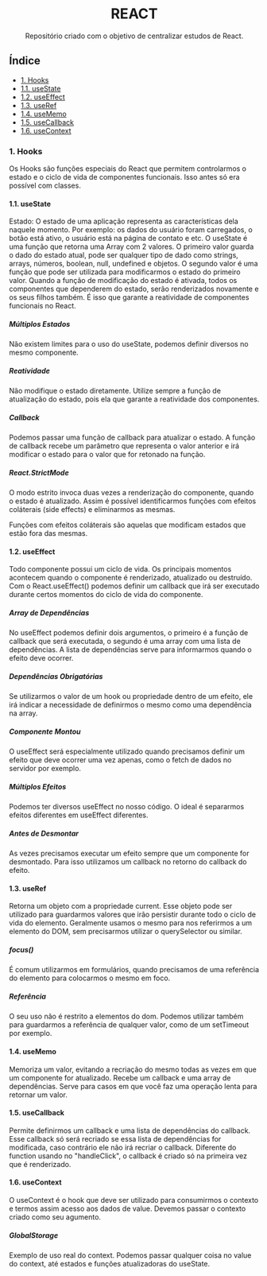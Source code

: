 <div align="center">

# REACT
</div>

<div align="center">
Repositório criado com o objetivo de centralizar estudos de React.
</div>

## Índice
- [1. Hooks](#1-hooks)
- [1.1. useState](#11-usestate)
- [1.2. useEffect](#12-useeffect)
- [1.3. useRef](#13-useref)
- [1.4. useMemo](#14-usememo)
- [1.5. useCallback](#15-usecallback)
- [1.6. useContext]()

### 1. Hooks
Os Hooks são funções especiais do React que permitem controlarmos o estado e o ciclo de vida de componentes funcionais. Isso antes só era possível com classes.
#### 1.1. useState
Estado: O estado de uma aplicação representa as características dela naquele momento. Por exemplo: os dados do usuário foram carregados, o botão está ativo, o usuário está na página de contato e etc.
O useState é uma função que retorna uma Array com 2 valores. O primeiro valor guarda o dado do estado atual, pode ser qualquer tipo de dado como strings, arrays, números, boolean, null, undefined e objetos. O segundo valor é uma função que pode ser utilizada para modificarmos o estado do primeiro valor.
Quando a função de modificação do estado é ativada, todos os componentes que dependerem do estado, serão renderizados novamente e os seus filhos também. É isso que garante a reatividade de componentes funcionais no React.
##### Múltiplos Estados
Não existem limites para o uso do useState, podemos definir diversos no mesmo componente.
##### Reatividade
Não modifique o estado diretamente. Utilize sempre a função de atualização do estado, pois ela que garante a reatividade dos componentes.
##### Callback
Podemos passar uma função de callback para atualizar o estado. A função de callback recebe um parâmetro que representa o valor anterior e irá modificar o estado para o valor que for retonado na função.
##### React.StrictMode
O modo estrito invoca duas vezes a renderização do componente, quando o estado é atualizado. Assim é possível identificarmos funções com efeitos coláterais (side effects) e eliminarmos as mesmas.

Funções com efeitos coláterais são aquelas que modificam estados que estão fora das mesmas.

#### 1.2. useEffect
Todo componente possui um ciclo de vida. Os principais momentos acontecem quando o componente é renderizado, atualizado ou destruído. Com o React.useEffect() podemos definir um callback que irá ser executado durante certos momentos do ciclo de vida do componente.
##### Array de Dependências
No useEffect podemos definir dois argumentos, o primeiro é a função de callback que será executada, o segundo é uma array com uma lista de dependências. A lista de dependências serve para informarmos quando o efeito deve ocorrer.
##### Dependências Obrigatórias
Se utilizarmos o valor de um hook ou propriedade dentro de um efeito, ele irá indicar a necessidade de definirmos o mesmo como uma dependência na array.
##### Componente Montou
O useEffect será especialmente utilizado quando precisamos definir um efeito que deve ocorrer uma vez apenas, como o fetch de dados no servidor por exemplo.
##### Múltiplos Efeitos
Podemos ter diversos useEffect no nosso código. O ideal é separarmos efeitos diferentes em useEffect diferentes.
##### Antes de Desmontar
As vezes precisamos executar um efeito sempre que um componente for desmontado. Para isso utilizamos um callback no retorno do callback do efeito.

#### 1.3. useRef
Retorna um objeto com a propriedade current. Esse objeto pode ser utilizado para guardarmos valores que irão persistir durante todo o ciclo de vida do elemento. Geralmente usamos o mesmo para nos referirmos a um elemento do DOM, sem precisarmos utilizar o querySelector ou similar.
##### focus()
É comum utilizarmos em formulários, quando precisamos de uma referência do elemento para colocarmos o mesmo em foco.
##### Referência
O seu uso não é restrito a elementos do dom. Podemos utilizar também para guardarmos a referência de qualquer valor, como de um setTimeout por exemplo.

#### 1.4. useMemo
Memoriza um valor, evitando a recriação do mesmo todas as vezes em que um componente for atualizado. Recebe um callback e uma array de dependências. Serve para casos em que você faz uma operação lenta para retornar um valor.

#### 1.5. useCallback
Permite definirmos um callback e uma lista de dependências do callback. Esse callback só será recriado se essa lista de dependências for modificada, caso contrário ele não irá recriar o callback. Diferente do function usando no "handleClick", o callback é criado só na primeira vez que é renderizado.

#### 1.6. useContext
O useContext é o hook que deve ser utilizado para consumirmos o contexto e termos assim acesso aos dados de value. Devemos passar o contexto criado como seu agumento.
##### GlobalStorage
Exemplo de uso real do context. Podemos passar qualquer coisa no value do context, até estados e funções atualizadoras do useState.